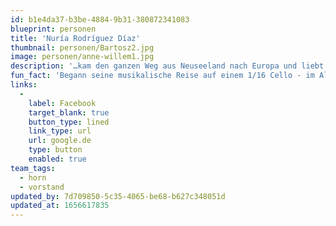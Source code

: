 ```yaml
---
id: b1e4da37-b3be-4884-9b31-380872341083
blueprint: personen
title: 'Nuría Rodríguez Díaz'
thumbnail: personen/Bartosz2.jpg
image: personen/anne-willem1.jpg
description: '…kam den ganzen Weg aus Neuseeland nach Europa und liebt es, Teil dieser diversen Kultur- und Musiklandschaft sein zu können. Edward interessiert sich vor allem für Projekte, die neue Perspektiven auf Musiktraditionen eröffnen, und beschäftigt sich gerne mit einem breiten Spektrum an Musik: Alte Musik, zeitgenössische Musik, Weltmusik, Kammermusik, elektronische Musik, improvisierte Musik, neu arrangierte Musik und neu komponierte Musik.'
fun_fact: 'Begann seine musikalische Reise auf einem 1/16 Cello - im Alter von 3 Jahren'
links:
  -
    label: Facebook
    target_blank: true
    button_type: lined
    link_type: url
    url: google.de
    type: button
    enabled: true
team_tags:
  - horn
  - vorstand
updated_by: 7d709850-5c35-4065-be68-b627c348051d
updated_at: 1656617835
---
```

